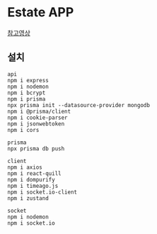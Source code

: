 # Estate APP

<imga width='100%' src="" />

[참고영상](https://youtu.be/eJ3YysWaP_A?si=5DlYbOyqJW1FbTp6)

## 설치

```
api
npm i express
npm i nodemon
npm i bcrypt
npm i prisma
npx prisma init --datasource-provider mongodb
npm i @prisma/client
npm i cookie-parser
npm i jsonwebtoken
npm i cors

prisma
npx prisma db push

client
npm i axios
npm i react-quill
npm i dompurify
npm i timeago.js
npm i socket.io-client
npm i zustand

socket
npm i nodemon
npm i socket.io
```
